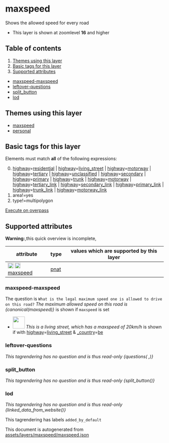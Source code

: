 [//]: # (WARNING: this file is automatically generated. Please find the sources at the bottom and edit those sources)

# maxspeed

Shows the allowed speed for every road

 - This layer is shown at zoomlevel **16** and higher

## Table of contents

1. [Themes using this layer](#themes-using-this-layer)
2. [Basic tags for this layer](#basic-tags-for-this-layer)
3. [Supported attributes](#supported-attributes)
  - [maxspeed-maxspeed](#maxspeed-maxspeed)
  - [leftover-questions](#leftover-questions)
  - [split_button](#split_button)
  - [lod](#lod)

## Themes using this layer

 - [maxspeed](https://mapcomplete.org/maxspeed)
 - [personal](https://mapcomplete.org/personal)

## Basic tags for this layer

Elements must match **all** of the following expressions:

0. <a href='https://wiki.openstreetmap.org/wiki/Key:highway' target='_blank'>highway</a>=<a href='https://wiki.openstreetmap.org/wiki/Tag:highway%3Dresidential' target='_blank'>residential</a> | <a href='https://wiki.openstreetmap.org/wiki/Key:highway' target='_blank'>highway</a>=<a href='https://wiki.openstreetmap.org/wiki/Tag:highway%3Dliving_street' target='_blank'>living_street</a> | <a href='https://wiki.openstreetmap.org/wiki/Key:highway' target='_blank'>highway</a>=<a href='https://wiki.openstreetmap.org/wiki/Tag:highway%3Dmotorway' target='_blank'>motorway</a> | <a href='https://wiki.openstreetmap.org/wiki/Key:highway' target='_blank'>highway</a>=<a href='https://wiki.openstreetmap.org/wiki/Tag:highway%3Dtertiary' target='_blank'>tertiary</a> | <a href='https://wiki.openstreetmap.org/wiki/Key:highway' target='_blank'>highway</a>=<a href='https://wiki.openstreetmap.org/wiki/Tag:highway%3Dunclassified' target='_blank'>unclassified</a> | <a href='https://wiki.openstreetmap.org/wiki/Key:highway' target='_blank'>highway</a>=<a href='https://wiki.openstreetmap.org/wiki/Tag:highway%3Dsecondary' target='_blank'>secondary</a> | <a href='https://wiki.openstreetmap.org/wiki/Key:highway' target='_blank'>highway</a>=<a href='https://wiki.openstreetmap.org/wiki/Tag:highway%3Dprimary' target='_blank'>primary</a> | <a href='https://wiki.openstreetmap.org/wiki/Key:highway' target='_blank'>highway</a>=<a href='https://wiki.openstreetmap.org/wiki/Tag:highway%3Dtrunk' target='_blank'>trunk</a> | <a href='https://wiki.openstreetmap.org/wiki/Key:highway' target='_blank'>highway</a>=<a href='https://wiki.openstreetmap.org/wiki/Tag:highway%3Dmotorway' target='_blank'>motorway</a> | <a href='https://wiki.openstreetmap.org/wiki/Key:highway' target='_blank'>highway</a>=<a href='https://wiki.openstreetmap.org/wiki/Tag:highway%3Dtertiary_link' target='_blank'>tertiary_link</a> | <a href='https://wiki.openstreetmap.org/wiki/Key:highway' target='_blank'>highway</a>=<a href='https://wiki.openstreetmap.org/wiki/Tag:highway%3Dsecondary_link' target='_blank'>secondary_link</a> | <a href='https://wiki.openstreetmap.org/wiki/Key:highway' target='_blank'>highway</a>=<a href='https://wiki.openstreetmap.org/wiki/Tag:highway%3Dprimary_link' target='_blank'>primary_link</a> | <a href='https://wiki.openstreetmap.org/wiki/Key:highway' target='_blank'>highway</a>=<a href='https://wiki.openstreetmap.org/wiki/Tag:highway%3Dtrunk_link' target='_blank'>trunk_link</a> | <a href='https://wiki.openstreetmap.org/wiki/Key:highway' target='_blank'>highway</a>=<a href='https://wiki.openstreetmap.org/wiki/Tag:highway%3Dmotorway_link' target='_blank'>motorway_link</a>
1. area!=yes
2. type!=multipolygon

[Execute on overpass](http://overpass-turbo.eu/?Q=%5Bout%3Ajson%5D%5Btimeout%3A90%5D%3B%28%20%20%20%20nwr%5B%22highway%22%3D%22residential%22%5D%5B%22area%22!%3D%22yes%22%5D%5B%22type%22!%3D%22multipolygon%22%5D%28%7B%7Bbbox%7D%7D%29%3B%0A%20%20%20%20nwr%5B%22highway%22%3D%22living_street%22%5D%5B%22area%22!%3D%22yes%22%5D%5B%22type%22!%3D%22multipolygon%22%5D%28%7B%7Bbbox%7D%7D%29%3B%0A%20%20%20%20nwr%5B%22highway%22%3D%22motorway%22%5D%5B%22area%22!%3D%22yes%22%5D%5B%22type%22!%3D%22multipolygon%22%5D%28%7B%7Bbbox%7D%7D%29%3B%0A%20%20%20%20nwr%5B%22highway%22%3D%22tertiary%22%5D%5B%22area%22!%3D%22yes%22%5D%5B%22type%22!%3D%22multipolygon%22%5D%28%7B%7Bbbox%7D%7D%29%3B%0A%20%20%20%20nwr%5B%22highway%22%3D%22unclassified%22%5D%5B%22area%22!%3D%22yes%22%5D%5B%22type%22!%3D%22multipolygon%22%5D%28%7B%7Bbbox%7D%7D%29%3B%0A%20%20%20%20nwr%5B%22highway%22%3D%22secondary%22%5D%5B%22area%22!%3D%22yes%22%5D%5B%22type%22!%3D%22multipolygon%22%5D%28%7B%7Bbbox%7D%7D%29%3B%0A%20%20%20%20nwr%5B%22highway%22%3D%22primary%22%5D%5B%22area%22!%3D%22yes%22%5D%5B%22type%22!%3D%22multipolygon%22%5D%28%7B%7Bbbox%7D%7D%29%3B%0A%20%20%20%20nwr%5B%22highway%22%3D%22trunk%22%5D%5B%22area%22!%3D%22yes%22%5D%5B%22type%22!%3D%22multipolygon%22%5D%28%7B%7Bbbox%7D%7D%29%3B%0A%20%20%20%20nwr%5B%22highway%22%3D%22motorway%22%5D%5B%22area%22!%3D%22yes%22%5D%5B%22type%22!%3D%22multipolygon%22%5D%28%7B%7Bbbox%7D%7D%29%3B%0A%20%20%20%20nwr%5B%22highway%22%3D%22tertiary_link%22%5D%5B%22area%22!%3D%22yes%22%5D%5B%22type%22!%3D%22multipolygon%22%5D%28%7B%7Bbbox%7D%7D%29%3B%0A%20%20%20%20nwr%5B%22highway%22%3D%22secondary_link%22%5D%5B%22area%22!%3D%22yes%22%5D%5B%22type%22!%3D%22multipolygon%22%5D%28%7B%7Bbbox%7D%7D%29%3B%0A%20%20%20%20nwr%5B%22highway%22%3D%22primary_link%22%5D%5B%22area%22!%3D%22yes%22%5D%5B%22type%22!%3D%22multipolygon%22%5D%28%7B%7Bbbox%7D%7D%29%3B%0A%20%20%20%20nwr%5B%22highway%22%3D%22trunk_link%22%5D%5B%22area%22!%3D%22yes%22%5D%5B%22type%22!%3D%22multipolygon%22%5D%28%7B%7Bbbox%7D%7D%29%3B%0A%20%20%20%20nwr%5B%22highway%22%3D%22motorway_link%22%5D%5B%22area%22!%3D%22yes%22%5D%5B%22type%22!%3D%22multipolygon%22%5D%28%7B%7Bbbox%7D%7D%29%3B%0A%29%3Bout%20body%3B%3E%3Bout%20skel%20qt%3B)

## Supported attributes

**Warning:**,this quick overview is incomplete,

| attribute | type | values which are supported by this layer |
-----|-----|----- |
| <a target="_blank" href='https://taginfo.openstreetmap.org/keys/maxspeed#values'><img src='https://mapcomplete.org/assets/svg/search.svg' height='18px'></a> <a target="_blank" href='https://taghistory.raifer.tech/?#***/maxspeed/'><img src='https://mapcomplete.org/assets/svg/statistics.svg' height='18px'></a> [maxspeed](https://wiki.openstreetmap.org/wiki/Key:maxspeed) | [pnat](../SpecialInputElements.md#pnat) |  |

### maxspeed-maxspeed

The question is `What is the legal maximum speed one is allowed to drive on this road?`
*The maximum allowed speed on this road is {canonical(maxspeed)}* is shown if `maxspeed` is set

 - <img width='38px' height='38px' src='https://dev.mapcomplete.org/./assets/layers/maxspeed/living_street_be.svg'> *This is a living street, which has a maxspeed of 20km/h* is shown if with <a href='https://wiki.openstreetmap.org/wiki/Key:highway' target='_blank'>highway</a>=<a href='https://wiki.openstreetmap.org/wiki/Tag:highway%3Dliving_street' target='_blank'>living_street</a> & <a href='https://wiki.openstreetmap.org/wiki/Key:_country' target='_blank'>_country</a>=<a href='https://wiki.openstreetmap.org/wiki/Tag:_country%3Dbe' target='_blank'>be</a>

### leftover-questions

_This tagrendering has no question and is thus read-only_
*{questions( ,)}*

### split_button

_This tagrendering has no question and is thus read-only_
*{split_button()}*

### lod

_This tagrendering has no question and is thus read-only_
*{linked_data_from_website()}*

This tagrendering has labels 
`added_by_default`


This document is autogenerated from [assets/layers/maxspeed/maxspeed.json](https://source.mapcomplete.org/MapComplete/MapComplete/src/branch/develop/assets/layers/maxspeed/maxspeed.json)
